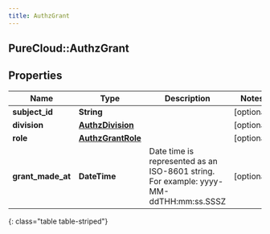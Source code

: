 ```yaml
---
title: AuthzGrant
---
```

## PureCloud::AuthzGrant

## Properties

|Name | Type | Description | Notes|
|------------ | ------------- | ------------- | -------------|
| **subject_id** | **String** |  | [optional] |
| **division** | [**AuthzDivision**](AuthzDivision.html) |  | [optional] |
| **role** | [**AuthzGrantRole**](AuthzGrantRole.html) |  | [optional] |
| **grant_made_at** | **DateTime** | Date time is represented as an ISO-8601 string. For example: yyyy-MM-ddTHH:mm:ss.SSSZ | [optional] |
{: class="table table-striped"}


